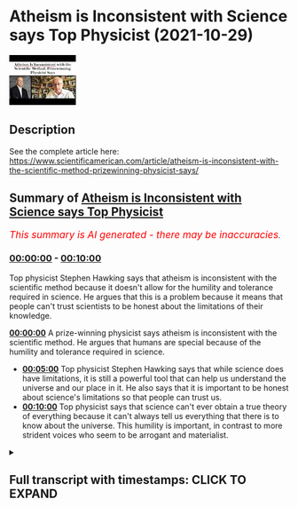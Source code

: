 # Atheism is Inconsistent with Science says Top Physicist (2021-10-29)

![alt Atheism is Inconsistent with Science says Top Physicist](iCcA-kuASDQ.jpg "Atheism is Inconsistent with Science says Top Physicist")

## Description

See the complete article here: https://www.scientificamerican.com/article/atheism-is-inconsistent-with-the-scientific-method-prizewinning-physicist-says/

## Summary of [Atheism is Inconsistent with Science says Top Physicist](https://www.youtube.com/watch?v=iCcA-kuASDQ)


*<span style="color:red; font-size:125%">This summary is AI generated - there may be inaccuracies</span>. [](/)*

### [00:00:00](https://www.youtube.com/watch?v=iCcA-kuASDQ&t=0) - [00:10:00](https://www.youtube.com/watch?v=iCcA-kuASDQ&t=600)

Top physicist Stephen Hawking says that atheism is inconsistent with the scientific method because it doesn't allow for the humility and tolerance required in science. He argues that this is a problem because it means that people can't trust scientists to be honest about the limitations of their knowledge.

**[00:00:00](https://www.youtube.com/watch?v=iCcA-kuASDQ&t=0)** A prize-winning physicist says atheism is inconsistent with the scientific method. He argues that humans are special because of the humility and tolerance required in science.
* **[00:05:00](https://www.youtube.com/watch?v=iCcA-kuASDQ&t=300)** Top physicist Stephen Hawking says that while science does have limitations, it is still a powerful tool that can help us understand the universe and our place in it. He also says that it is important to be honest about science's limitations so that people can trust us.
* **[00:10:00](https://www.youtube.com/watch?v=iCcA-kuASDQ&t=600)** Top physicist says that science can't ever obtain a true theory of everything because it can't always tell us everything that there is to know about the universe. This humility is important, in contrast to more strident voices who seem to be arrogant and materialist.

<details><summary><h2>Full transcript with timestamps: CLICK TO EXPAND</h2></summary>

[0:00:01](https://youtu.be/iCcA-kuASDQ?t=1) atheism is inconsistent with the  
[0:00:04](https://youtu.be/iCcA-kuASDQ?t=4) scientific method a prize-winning  
[0:00:07](https://youtu.be/iCcA-kuASDQ?t=7) physicist says  
[0:00:09](https://youtu.be/iCcA-kuASDQ?t=9) in conversation with scientific american  
[0:00:11](https://youtu.be/iCcA-kuASDQ?t=11) the leading american journal the  
[0:00:13](https://youtu.be/iCcA-kuASDQ?t=13) templeton prize winner does not pull  
[0:00:16](https://youtu.be/iCcA-kuASDQ?t=16) punches on the limits of science the  
[0:00:18](https://youtu.be/iCcA-kuASDQ?t=18) value of humility and the irrationality  
[0:00:22](https://youtu.be/iCcA-kuASDQ?t=22) of non-belief  
[0:00:24](https://youtu.be/iCcA-kuASDQ?t=24) professor marcelo gleicer is a  
[0:00:27](https://youtu.be/iCcA-kuASDQ?t=27) theoretical physicist at dartmouth  
[0:00:30](https://youtu.be/iCcA-kuASDQ?t=30) college this is an elite academic  
[0:00:32](https://youtu.be/iCcA-kuASDQ?t=32) institution in the us  
[0:00:34](https://youtu.be/iCcA-kuASDQ?t=34) and a prolific science popularizer who  
[0:00:37](https://youtu.be/iCcA-kuASDQ?t=37) won the templeton prize  
[0:00:39](https://youtu.be/iCcA-kuASDQ?t=39) the award from the john templeton  
[0:00:41](https://youtu.be/iCcA-kuASDQ?t=41) foundation recognizes an individual  
[0:00:44](https://youtu.be/iCcA-kuASDQ?t=44) quote who has made an exceptional  
[0:00:46](https://youtu.be/iCcA-kuASDQ?t=46) contribution to affirming life's  
[0:00:48](https://youtu.be/iCcA-kuASDQ?t=48) spiritual dimension end quote its past  
[0:00:52](https://youtu.be/iCcA-kuASDQ?t=52) recipients include  
[0:00:54](https://youtu.be/iCcA-kuASDQ?t=54) sir martin rees the astronomer royal  
[0:00:56](https://youtu.be/iCcA-kuASDQ?t=56) here in the uk and freeman dyson  
[0:01:00](https://youtu.be/iCcA-kuASDQ?t=60) across his 35 year career in science  
[0:01:03](https://youtu.be/iCcA-kuASDQ?t=63) professor gleicer's research has covered  
[0:01:06](https://youtu.be/iCcA-kuASDQ?t=66) the early universe to the behavior of  
[0:01:08](https://youtu.be/iCcA-kuASDQ?t=68) fundamental particles and the origins of  
[0:01:12](https://youtu.be/iCcA-kuASDQ?t=72) life  
[0:01:13](https://youtu.be/iCcA-kuASDQ?t=73) but in awarding him  
[0:01:15](https://youtu.be/iCcA-kuASDQ?t=75) its most prestigious honor the templeton  
[0:01:18](https://youtu.be/iCcA-kuASDQ?t=78) foundation chiefly cited his status as a  
[0:01:21](https://youtu.be/iCcA-kuASDQ?t=81) leading public intellectual revealing  
[0:01:24](https://youtu.be/iCcA-kuASDQ?t=84) quote the historical philosophical and  
[0:01:27](https://youtu.be/iCcA-kuASDQ?t=87) cultural links between science the  
[0:01:29](https://youtu.be/iCcA-kuASDQ?t=89) humanities and spirituality  
[0:01:33](https://youtu.be/iCcA-kuASDQ?t=93) the journal scientific americans spoke  
[0:01:35](https://youtu.be/iCcA-kuASDQ?t=95) with professor glyser about the need for  
[0:01:38](https://youtu.be/iCcA-kuASDQ?t=98) humility in science why humans are  
[0:01:40](https://youtu.be/iCcA-kuASDQ?t=100) special  
[0:01:42](https://youtu.be/iCcA-kuASDQ?t=102) and the fundamental source of his  
[0:01:44](https://youtu.be/iCcA-kuASDQ?t=104) curiosity as a physicist  
[0:01:47](https://youtu.be/iCcA-kuASDQ?t=107) and the journal asked him which aspect  
[0:01:49](https://youtu.be/iCcA-kuASDQ?t=109) of your work do you think is most  
[0:01:51](https://youtu.be/iCcA-kuASDQ?t=111) relevant to the templeton foundation's  
[0:01:54](https://youtu.be/iCcA-kuASDQ?t=114) spiritual aims and he says probably my  
[0:01:57](https://youtu.be/iCcA-kuASDQ?t=117) belief in humility  
[0:01:59](https://youtu.be/iCcA-kuASDQ?t=119) i believe we should take a much humbler  
[0:02:02](https://youtu.be/iCcA-kuASDQ?t=122) approach to knowledge in the sense that  
[0:02:04](https://youtu.be/iCcA-kuASDQ?t=124) if you look carefully at the way science  
[0:02:07](https://youtu.be/iCcA-kuASDQ?t=127) works you'll see that yes it is  
[0:02:09](https://youtu.be/iCcA-kuASDQ?t=129) wonderful magnificent but it has limits  
[0:02:13](https://youtu.be/iCcA-kuASDQ?t=133) and this is a really important point he  
[0:02:14](https://youtu.be/iCcA-kuASDQ?t=134) makes i think  
[0:02:16](https://youtu.be/iCcA-kuASDQ?t=136) and we have to understand and respect  
[0:02:18](https://youtu.be/iCcA-kuASDQ?t=138) those limits  
[0:02:20](https://youtu.be/iCcA-kuASDQ?t=140) and by doing that we understand  
[0:02:22](https://youtu.be/iCcA-kuASDQ?t=142) understand how science advances  
[0:02:24](https://youtu.be/iCcA-kuASDQ?t=144) science becomes  
[0:02:26](https://youtu.be/iCcA-kuASDQ?t=146) really a deeply spiritual conversation  
[0:02:29](https://youtu.be/iCcA-kuASDQ?t=149) with the mysterious about all the things  
[0:02:32](https://youtu.be/iCcA-kuASDQ?t=152) we don't know  
[0:02:34](https://youtu.be/iCcA-kuASDQ?t=154) so that's one answer to your question he  
[0:02:36](https://youtu.be/iCcA-kuASDQ?t=156) says  
[0:02:37](https://youtu.be/iCcA-kuASDQ?t=157) and that has nothing to do with  
[0:02:38](https://youtu.be/iCcA-kuASDQ?t=158) organized religion obviously but it does  
[0:02:40](https://youtu.be/iCcA-kuASDQ?t=160) inform my position against atheism  
[0:02:44](https://youtu.be/iCcA-kuASDQ?t=164) i consider myself an agnostic he says  
[0:02:48](https://youtu.be/iCcA-kuASDQ?t=168) then he's asked why are you against  
[0:02:50](https://youtu.be/iCcA-kuASDQ?t=170) atheism it's very interesting  
[0:02:52](https://youtu.be/iCcA-kuASDQ?t=172) and he says i honestly think atheism is  
[0:02:55](https://youtu.be/iCcA-kuASDQ?t=175) inconsistent with the scientific method  
[0:02:58](https://youtu.be/iCcA-kuASDQ?t=178) what i mean by that is what is atheism  
[0:03:02](https://youtu.be/iCcA-kuASDQ?t=182) it's a statement a categorical statement  
[0:03:05](https://youtu.be/iCcA-kuASDQ?t=185) that expresses belief in non-belief  
[0:03:09](https://youtu.be/iCcA-kuASDQ?t=189) i don't believe even though i have no  
[0:03:12](https://youtu.be/iCcA-kuASDQ?t=192) evidence for or again simply i don't  
[0:03:14](https://youtu.be/iCcA-kuASDQ?t=194) believe period  
[0:03:16](https://youtu.be/iCcA-kuASDQ?t=196) it's a declaration  
[0:03:18](https://youtu.be/iCcA-kuASDQ?t=198) but in science we don't really do  
[0:03:21](https://youtu.be/iCcA-kuASDQ?t=201) declarations  
[0:03:23](https://youtu.be/iCcA-kuASDQ?t=203) we say okay you can have a hypothesis  
[0:03:26](https://youtu.be/iCcA-kuASDQ?t=206) you have to have some evidence  
[0:03:28](https://youtu.be/iCcA-kuASDQ?t=208) for or against that  
[0:03:30](https://youtu.be/iCcA-kuASDQ?t=210) and so an agnostic would say look i have  
[0:03:33](https://youtu.be/iCcA-kuASDQ?t=213) no evidence for god or any kind of god  
[0:03:36](https://youtu.be/iCcA-kuASDQ?t=216) what god first of all the maori gods or  
[0:03:38](https://youtu.be/iCcA-kuASDQ?t=218) the jewish christian or muslim god which  
[0:03:41](https://youtu.be/iCcA-kuASDQ?t=221) god is that  
[0:03:43](https://youtu.be/iCcA-kuASDQ?t=223) but on the other hand an agnostic would  
[0:03:45](https://youtu.be/iCcA-kuASDQ?t=225) acknowledge no right to make a final  
[0:03:48](https://youtu.be/iCcA-kuASDQ?t=228) statement about something he or she  
[0:03:51](https://youtu.be/iCcA-kuASDQ?t=231) doesn't know about  
[0:03:53](https://youtu.be/iCcA-kuASDQ?t=233) the absence of evidence is not evidence  
[0:03:56](https://youtu.be/iCcA-kuASDQ?t=236) of absence not all that  
[0:03:58](https://youtu.be/iCcA-kuASDQ?t=238) this positions me very much against all  
[0:04:01](https://youtu.be/iCcA-kuASDQ?t=241) of the new atheist guys even though i  
[0:04:03](https://youtu.be/iCcA-kuASDQ?t=243) want my message to be respectful of  
[0:04:05](https://youtu.be/iCcA-kuASDQ?t=245) people's beliefs and reasoning  
[0:04:09](https://youtu.be/iCcA-kuASDQ?t=249) and i think obviously the templeton  
[0:04:11](https://youtu.be/iCcA-kuASDQ?t=251) foundation likes all of this because  
[0:04:13](https://youtu.be/iCcA-kuASDQ?t=253) this is part of an emerging conversation  
[0:04:17](https://youtu.be/iCcA-kuASDQ?t=257) it's not just me it's a bunch of my  
[0:04:19](https://youtu.be/iCcA-kuASDQ?t=259) colleagues including the astrophysicist  
[0:04:22](https://youtu.be/iCcA-kuASDQ?t=262) adam frank  
[0:04:24](https://youtu.be/iCcA-kuASDQ?t=264) talking more and more about the relation  
[0:04:27](https://youtu.be/iCcA-kuASDQ?t=267) between science and spirituality very  
[0:04:30](https://youtu.be/iCcA-kuASDQ?t=270) interesting stuff  
[0:04:31](https://youtu.be/iCcA-kuASDQ?t=271) and then he comes to some fascinating  
[0:04:33](https://youtu.be/iCcA-kuASDQ?t=273) comments about our place in the universe  
[0:04:36](https://youtu.be/iCcA-kuASDQ?t=276) scientific american asks him so a  
[0:04:38](https://youtu.be/iCcA-kuASDQ?t=278) message of humility open-mindedness and  
[0:04:41](https://youtu.be/iCcA-kuASDQ?t=281) tolerance  
[0:04:43](https://youtu.be/iCcA-kuASDQ?t=283) other than in discussions of god where  
[0:04:46](https://youtu.be/iCcA-kuASDQ?t=286) else do you see the most important need  
[0:04:48](https://youtu.be/iCcA-kuASDQ?t=288) for this ethos  
[0:04:50](https://youtu.be/iCcA-kuASDQ?t=290) and the professor replies  
[0:04:53](https://youtu.be/iCcA-kuASDQ?t=293) you know i'm a rare earth kind of guy  
[0:04:56](https://youtu.be/iCcA-kuASDQ?t=296) i think our situation may be rather  
[0:04:59](https://youtu.be/iCcA-kuASDQ?t=299) special on a planetary or even galactic  
[0:05:02](https://youtu.be/iCcA-kuASDQ?t=302) scale  
[0:05:03](https://youtu.be/iCcA-kuASDQ?t=303) so when people talk about copernicus and  
[0:05:06](https://youtu.be/iCcA-kuASDQ?t=306) copernicanism the principle of  
[0:05:08](https://youtu.be/iCcA-kuASDQ?t=308) mediocrity that states we should expect  
[0:05:11](https://youtu.be/iCcA-kuASDQ?t=311) to be average and typical i say  
[0:05:14](https://youtu.be/iCcA-kuASDQ?t=314) you know what it's time to get beyond  
[0:05:16](https://youtu.be/iCcA-kuASDQ?t=316) that  
[0:05:18](https://youtu.be/iCcA-kuASDQ?t=318) when you look out there at the other  
[0:05:19](https://youtu.be/iCcA-kuASDQ?t=319) planets and the exoplanets that we can  
[0:05:22](https://youtu.be/iCcA-kuASDQ?t=322) make some sense of  
[0:05:24](https://youtu.be/iCcA-kuASDQ?t=324) when you look at the history of life on  
[0:05:26](https://youtu.be/iCcA-kuASDQ?t=326) earth you will realize this place called  
[0:05:29](https://youtu.be/iCcA-kuASDQ?t=329) earth is absolutely amazing  
[0:05:33](https://youtu.be/iCcA-kuASDQ?t=333) and maybe yes there are others out there  
[0:05:35](https://youtu.be/iCcA-kuASDQ?t=335) possibly who knows we certainly expect  
[0:05:38](https://youtu.be/iCcA-kuASDQ?t=338) so  
[0:05:39](https://youtu.be/iCcA-kuASDQ?t=339) but right now what we know  
[0:05:41](https://youtu.be/iCcA-kuASDQ?t=341) is that we have this world and we are  
[0:05:43](https://youtu.be/iCcA-kuASDQ?t=343) these amazing molecular machines  
[0:05:46](https://youtu.be/iCcA-kuASDQ?t=346) capable of self-awareness  
[0:05:49](https://youtu.be/iCcA-kuASDQ?t=349) and all that makes us very special  
[0:05:52](https://youtu.be/iCcA-kuASDQ?t=352) indeed  
[0:05:54](https://youtu.be/iCcA-kuASDQ?t=354) and we know for a fact that there will  
[0:05:56](https://youtu.be/iCcA-kuASDQ?t=356) be no other humans in the universe there  
[0:05:59](https://youtu.be/iCcA-kuASDQ?t=359) may be some humanoids out there  
[0:06:01](https://youtu.be/iCcA-kuASDQ?t=361) somewhere  
[0:06:02](https://youtu.be/iCcA-kuASDQ?t=362) we are but we are unique products of our  
[0:06:05](https://youtu.be/iCcA-kuASDQ?t=365) single  
[0:06:06](https://youtu.be/iCcA-kuASDQ?t=366) small planet's long history he says  
[0:06:10](https://youtu.be/iCcA-kuASDQ?t=370) the point is this to understand modern  
[0:06:12](https://youtu.be/iCcA-kuASDQ?t=372) science within this framework is to put  
[0:06:15](https://youtu.be/iCcA-kuASDQ?t=375) humanity back into a kind of moral  
[0:06:18](https://youtu.be/iCcA-kuASDQ?t=378) center of the universe in which we have  
[0:06:21](https://youtu.be/iCcA-kuASDQ?t=381) the moral duty to preserve this planet  
[0:06:24](https://youtu.be/iCcA-kuASDQ?t=384) and its life with everything that we've  
[0:06:27](https://youtu.be/iCcA-kuASDQ?t=387) got because we understand how rare this  
[0:06:30](https://youtu.be/iCcA-kuASDQ?t=390) whole game is  
[0:06:31](https://youtu.be/iCcA-kuASDQ?t=391) and that for all practical purposes we  
[0:06:34](https://youtu.be/iCcA-kuASDQ?t=394) are alone  
[0:06:35](https://youtu.be/iCcA-kuASDQ?t=395) for now anyways  
[0:06:37](https://youtu.be/iCcA-kuASDQ?t=397) we have to do this  
[0:06:39](https://youtu.be/iCcA-kuASDQ?t=399) and then the uh scientific american says  
[0:06:42](https://youtu.be/iCcA-kuASDQ?t=402) to him  
[0:06:43](https://youtu.be/iCcA-kuASDQ?t=403) let me play devil's advocate for a  
[0:06:45](https://youtu.be/iCcA-kuASDQ?t=405) moment only because earlier you refer to  
[0:06:47](https://youtu.be/iCcA-kuASDQ?t=407) the value of humility in science  
[0:06:51](https://youtu.be/iCcA-kuASDQ?t=411) some would say now is not the time to be  
[0:06:53](https://youtu.be/iCcA-kuASDQ?t=413) humble given the rise the rising tide of  
[0:06:56](https://youtu.be/iCcA-kuASDQ?t=416) active open hostility to science and  
[0:07:00](https://youtu.be/iCcA-kuASDQ?t=420) objectivity around the globe  
[0:07:02](https://youtu.be/iCcA-kuASDQ?t=422) how would you respond to that  
[0:07:05](https://youtu.be/iCcA-kuASDQ?t=425) and he replies  
[0:07:06](https://youtu.be/iCcA-kuASDQ?t=426) this is of course something people have  
[0:07:08](https://youtu.be/iCcA-kuASDQ?t=428) already told me  
[0:07:10](https://youtu.be/iCcA-kuASDQ?t=430) and are you really sure you want to say  
[0:07:12](https://youtu.be/iCcA-kuASDQ?t=432) these things they say  
[0:07:14](https://youtu.be/iCcA-kuASDQ?t=434) and my answer is yes absolutely  
[0:07:18](https://youtu.be/iCcA-kuASDQ?t=438) there is a difference between science  
[0:07:20](https://youtu.be/iCcA-kuASDQ?t=440) and what we can call scientism  
[0:07:23](https://youtu.be/iCcA-kuASDQ?t=443) which is the notion that science can  
[0:07:25](https://youtu.be/iCcA-kuASDQ?t=445) solve all problems and this is a really  
[0:07:27](https://youtu.be/iCcA-kuASDQ?t=447) important point i think he makes  
[0:07:29](https://youtu.be/iCcA-kuASDQ?t=449) to a large extent it is not science but  
[0:07:31](https://youtu.be/iCcA-kuASDQ?t=451) rather how humanity has used science  
[0:07:34](https://youtu.be/iCcA-kuASDQ?t=454) that has put us in our present  
[0:07:36](https://youtu.be/iCcA-kuASDQ?t=456) difficulties  
[0:07:38](https://youtu.be/iCcA-kuASDQ?t=458) because most people in general have no  
[0:07:40](https://youtu.be/iCcA-kuASDQ?t=460) awareness of what science can and cannot  
[0:07:44](https://youtu.be/iCcA-kuASDQ?t=464) do  
[0:07:45](https://youtu.be/iCcA-kuASDQ?t=465) so they misuse it and they do not think  
[0:07:48](https://youtu.be/iCcA-kuASDQ?t=468) about science in a more pluralistic way  
[0:07:51](https://youtu.be/iCcA-kuASDQ?t=471) so okay you're going to develop a  
[0:07:53](https://youtu.be/iCcA-kuASDQ?t=473) self-driving car good  
[0:07:56](https://youtu.be/iCcA-kuASDQ?t=476) but how will that car handle hard  
[0:07:59](https://youtu.be/iCcA-kuASDQ?t=479) choices like whether to prioritize the  
[0:08:01](https://youtu.be/iCcA-kuASDQ?t=481) lives of its occupants or the lives of  
[0:08:04](https://youtu.be/iCcA-kuASDQ?t=484) pedestrian bystanders  
[0:08:07](https://youtu.be/iCcA-kuASDQ?t=487) is it going to be just the technologists  
[0:08:09](https://youtu.be/iCcA-kuASDQ?t=489) from google who decides let us hope not  
[0:08:12](https://youtu.be/iCcA-kuASDQ?t=492) and i say amen to that  
[0:08:15](https://youtu.be/iCcA-kuASDQ?t=495) you have to talk to philosophers you  
[0:08:17](https://youtu.be/iCcA-kuASDQ?t=497) have to talk to ethicists and i say we  
[0:08:19](https://youtu.be/iCcA-kuASDQ?t=499) need to talk to theologians too  
[0:08:22](https://youtu.be/iCcA-kuASDQ?t=502) and to not understand that he says to  
[0:08:25](https://youtu.be/iCcA-kuASDQ?t=505) say that science has all the answers to  
[0:08:27](https://youtu.be/iCcA-kuASDQ?t=507) me is just nonsense  
[0:08:31](https://youtu.be/iCcA-kuASDQ?t=511) we cannot presume that we are going to  
[0:08:33](https://youtu.be/iCcA-kuASDQ?t=513) solve all the problems of the world by  
[0:08:35](https://youtu.be/iCcA-kuASDQ?t=515) using a strict scientific approach  
[0:08:39](https://youtu.be/iCcA-kuASDQ?t=519) it will not be the case and it has never  
[0:08:42](https://youtu.be/iCcA-kuASDQ?t=522) ever been the case because the world is  
[0:08:44](https://youtu.be/iCcA-kuASDQ?t=524) too complex and science has  
[0:08:47](https://youtu.be/iCcA-kuASDQ?t=527) methodological powers as well as  
[0:08:50](https://youtu.be/iCcA-kuASDQ?t=530) methodological limitations  
[0:08:54](https://youtu.be/iCcA-kuASDQ?t=534) and so what do i say i say be honest i'm  
[0:08:57](https://youtu.be/iCcA-kuASDQ?t=537) going to be honest about the powers of  
[0:08:58](https://youtu.be/iCcA-kuASDQ?t=538) science so that people can actually  
[0:09:01](https://youtu.be/iCcA-kuASDQ?t=541) believe me for my honesty and  
[0:09:03](https://youtu.be/iCcA-kuASDQ?t=543) transparency  
[0:09:05](https://youtu.be/iCcA-kuASDQ?t=545) if you don't want to be honest and  
[0:09:07](https://youtu.be/iCcA-kuASDQ?t=547) transparent you're just going to become  
[0:09:09](https://youtu.be/iCcA-kuASDQ?t=549) a liar like everyone else  
[0:09:11](https://youtu.be/iCcA-kuASDQ?t=551) which is why i get upset he says by  
[0:09:14](https://youtu.be/iCcA-kuASDQ?t=554) misstatements like when you have  
[0:09:17](https://youtu.be/iCcA-kuASDQ?t=557) scientists stephen hawking the british  
[0:09:20](https://youtu.be/iCcA-kuASDQ?t=560) scientist and lawrence krauss among them  
[0:09:23](https://youtu.be/iCcA-kuASDQ?t=563) the american physicist claiming we have  
[0:09:25](https://youtu.be/iCcA-kuASDQ?t=565) solved the problem of the origin of the  
[0:09:27](https://youtu.be/iCcA-kuASDQ?t=567) universe or that string theory is  
[0:09:29](https://youtu.be/iCcA-kuASDQ?t=569) correct and that the final theory of  
[0:09:32](https://youtu.be/iCcA-kuASDQ?t=572) everything is at hand  
[0:09:35](https://youtu.be/iCcA-kuASDQ?t=575) such statements are bogus  
[0:09:39](https://youtu.be/iCcA-kuASDQ?t=579) so i feel as if i am a guardian for the  
[0:09:42](https://youtu.be/iCcA-kuASDQ?t=582) integrity of science right now someone  
[0:09:44](https://youtu.be/iCcA-kuASDQ?t=584) you can trust because this person is  
[0:09:47](https://youtu.be/iCcA-kuASDQ?t=587) open and honest enough to admit that the  
[0:09:50](https://youtu.be/iCcA-kuASDQ?t=590) scientific enterprise has limitations  
[0:09:53](https://youtu.be/iCcA-kuASDQ?t=593) which doesn't mean it's weak he says  
[0:09:57](https://youtu.be/iCcA-kuASDQ?t=597) and then finally very interesting  
[0:09:59](https://youtu.be/iCcA-kuASDQ?t=599) paragraph  
[0:10:00](https://youtu.be/iCcA-kuASDQ?t=600) you mentioned string theory says the  
[0:10:02](https://youtu.be/iCcA-kuASDQ?t=602) editor of the journal and your  
[0:10:04](https://youtu.be/iCcA-kuASDQ?t=604) skepticism about the notion of a final  
[0:10:07](https://youtu.be/iCcA-kuASDQ?t=607) theory of everything  
[0:10:10](https://youtu.be/iCcA-kuASDQ?t=610) where does this skepticism come from  
[0:10:12](https://youtu.be/iCcA-kuASDQ?t=612) that's a very important point he said  
[0:10:14](https://youtu.be/iCcA-kuASDQ?t=614) and our professor replies  
[0:10:16](https://youtu.be/iCcA-kuASDQ?t=616) it is impossible for science to obtain a  
[0:10:19](https://youtu.be/iCcA-kuASDQ?t=619) true theory of everything  
[0:10:22](https://youtu.be/iCcA-kuASDQ?t=622) and the reason for that is  
[0:10:24](https://youtu.be/iCcA-kuASDQ?t=624) epistemological epistemologies to do  
[0:10:26](https://youtu.be/iCcA-kuASDQ?t=626) with knowledge how we understand  
[0:10:28](https://youtu.be/iCcA-kuASDQ?t=628) the world around us  
[0:10:30](https://youtu.be/iCcA-kuASDQ?t=630) basically he says the way we acquire  
[0:10:32](https://youtu.be/iCcA-kuASDQ?t=632) information about the world is through  
[0:10:34](https://youtu.be/iCcA-kuASDQ?t=634) measurement  
[0:10:36](https://youtu.be/iCcA-kuASDQ?t=636) it's through instruments right and  
[0:10:39](https://youtu.be/iCcA-kuASDQ?t=639) because of that our measurements and  
[0:10:41](https://youtu.be/iCcA-kuASDQ?t=641) instruments are always going to tell us  
[0:10:43](https://youtu.be/iCcA-kuASDQ?t=643) uh a lot of stuff  
[0:10:45](https://youtu.be/iCcA-kuASDQ?t=645) but they are going to leave stuff out  
[0:10:50](https://youtu.be/iCcA-kuASDQ?t=650) and we cannot possibly ever think that  
[0:10:52](https://youtu.be/iCcA-kuASDQ?t=652) we could have a theory of everything  
[0:10:55](https://youtu.be/iCcA-kuASDQ?t=655) because we cannot ever think that we  
[0:10:57](https://youtu.be/iCcA-kuASDQ?t=657) know everything that there is to know  
[0:11:00](https://youtu.be/iCcA-kuASDQ?t=660) about the universe  
[0:11:02](https://youtu.be/iCcA-kuASDQ?t=662) now that's the end of the quote i think  
[0:11:05](https://youtu.be/iCcA-kuASDQ?t=665) it's very interesting because science  
[0:11:06](https://youtu.be/iCcA-kuASDQ?t=666) can't tell us about many really  
[0:11:09](https://youtu.be/iCcA-kuASDQ?t=669) important things it can't tell us what  
[0:11:11](https://youtu.be/iCcA-kuASDQ?t=671) is truth what is beauty how should i be  
[0:11:14](https://youtu.be/iCcA-kuASDQ?t=674) a good person what is right and wrong  
[0:11:18](https://youtu.be/iCcA-kuASDQ?t=678) how should i live my life is there life  
[0:11:21](https://youtu.be/iCcA-kuASDQ?t=681) after death even is there a creator of  
[0:11:24](https://youtu.be/iCcA-kuASDQ?t=684) the universe it can't prove that  
[0:11:26](https://youtu.be/iCcA-kuASDQ?t=686) mathematically or through measurements  
[0:11:28](https://youtu.be/iCcA-kuASDQ?t=688) there are other ways perhaps it could we  
[0:11:30](https://youtu.be/iCcA-kuASDQ?t=690) can understand that truth  
[0:11:32](https://youtu.be/iCcA-kuASDQ?t=692) so i think his emphasis on humility in  
[0:11:36](https://youtu.be/iCcA-kuASDQ?t=696) science is really important and it  
[0:11:38](https://youtu.be/iCcA-kuASDQ?t=698) strikes a beautiful note compared to  
[0:11:40](https://youtu.be/iCcA-kuASDQ?t=700) more strident voices uh who have  
[0:11:43](https://youtu.be/iCcA-kuASDQ?t=703) mentioned who uh come across as very uh  
[0:11:46](https://youtu.be/iCcA-kuASDQ?t=706) arrogant and materialist and  
[0:11:47](https://youtu.be/iCcA-kuASDQ?t=707) reductionist in their approach to life  
[0:11:50](https://youtu.be/iCcA-kuASDQ?t=710) the universe and everything anyway i'll  
[0:11:53](https://youtu.be/iCcA-kuASDQ?t=713) put a link to  
[0:11:54](https://youtu.be/iCcA-kuASDQ?t=714) the article in the description below  
[0:11:57](https://youtu.be/iCcA-kuASDQ?t=717) until next time  

</details>
